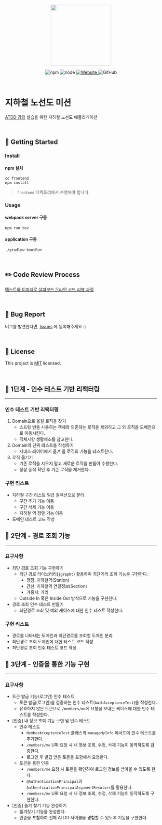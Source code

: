 <p align="center">
    <img width="200px;" src="https://raw.githubusercontent.com/woowacourse/atdd-subway-admin-frontend/master/images/main_logo.png"/>
</p>
<p align="center">
  <img alt="npm" src="https://img.shields.io/badge/npm-6.14.15-blue">
  <img alt="node" src="https://img.shields.io/badge/node-14.18.2-blue">
  <a href="https://edu.nextstep.camp/c/R89PYi5H" alt="nextstep atdd">
    <img alt="Website" src="https://img.shields.io/website?url=https%3A%2F%2Fedu.nextstep.camp%2Fc%2FR89PYi5H">
  </a>
  <img alt="GitHub" src="https://img.shields.io/github/license/next-step/atdd-subway-admin">
</p>

<br>

# 지하철 노선도 미션
[ATDD 강의](https://edu.nextstep.camp/c/R89PYi5H) 실습을 위한 지하철 노선도 애플리케이션

<br>

## 🚀 Getting Started

### Install
#### npm 설치
```
cd frontend
npm install
```
> `frontend` 디렉토리에서 수행해야 합니다.

### Usage
#### webpack server 구동
```
npm run dev
```
#### application 구동
```
./gradlew bootRun
```
<br>

## ✏️ Code Review Process
[텍스트와 이미지로 살펴보는 온라인 코드 리뷰 과정](https://github.com/next-step/nextstep-docs/tree/master/codereview)

<br>

## 🐞 Bug Report

버그를 발견한다면, [Issues](https://github.com/next-step/atdd-subway-service/issues) 에 등록해주세요 :)

<br>

## 📝 License

This project is [MIT](https://github.com/next-step/atdd-subway-service/blob/master/LICENSE.md) licensed.

<br> 

## 🚀 1단계 - 인수 테스트 기반 리팩터링

---
### 인수 테스트 기반 리팩터링
1. Domain으로 옮길 로직을 찾기
   * 스프링 빈을 사용하는 객체와 의존하는 로직을 제외하고 그 외 로직을 도메인으로 이동시킨다.
   * 객체지향 생활체조를 참고한다.
2. Domain의 단위 테스트를 작성하기
   * 서비스 레이어에서 옮겨 올 로직의 기능을 테스트한다.
3. 로직 옮기기
   * 기존 로직을 지우지 말고 새로운 로직을 만들어 수행한다.
   * 정상 동작 확인 후 기존 로직을 제거한다.

### 구현 리스트
* 지하철 구간 리스트 일급 컬렉션으로 분리
  * 구간 추가 기능 이동
  * 구간 삭제 기능 이동
  * 지하철 역 정렬 기능 이동
* 도메인 테스트 코드 작성

## 🚀 2단계 - 경로 조회 기능
***
### 요구사항
* 최단 경로 조회 기능 구현하기
  * 최단 경로 라이브러리(`jgrapht`) 활용하여 최단거리 조회 기능을 구현한다.
    * 정점: 지하철역(Station)
    * 간선: 지하철역 연결정보(Section)
    * 가중치: 거리
  * Outside In 혹은 Inside Out 방식으로 기능을 구현한다.
* 경로 조회 인수 테스트 만들기
  * 최단경로 조회 및 예외 케이스에 대한 인수 테스트 작성한다.

### 구현 리스트
* 경로를 나타내는 도메인과 최단경로를 조회할 도메인 분리
* 최단경로 조회 도메인에 대한 테스트 코드 작성
* 최단경로 조회 인수 테스트 코드 작성

## 🚀 3단계 - 인증을 통한 기능 구현
***
### 요구사항
* 토큰 발급 기능(로그인) 인수 테스트
  * 토큰 발급(로그인)을 검증하는 인수 테스트(`AuthAcceptanceTest`)를 작성한다.
  * 유효하지 않은 토큰으로 `/members/me`에 요청을 보내는 케이스에 대한 인수 테스트를 작성한다.
* [인증] 내 정보 조회 기능 구현 및 인수 테스트
  * 인수 테스트
    * `MemberAcceptanceTest` 클래스의 `manageMyInfo` 메서드에 인수 테스트를 추가한다.
    * `/members/me` URI 요청 시 내 정보 조회, 수정, 삭제 기능이 동작하도록 검증한다.
    * 로그인 후 발급 받은 토큰을 포함해서 요청한다.
  * 토큰을 통한 인증
    * `/members/me` 요청 시 토큰을 확인하여 로그인 정보를 받아올 수 있도록 한다.
    * `@AuthenticationPrincipal`과 `AuthenticationPrincipalArgumentResolver`를 활용한다.
    * `/members/me` URI 요청 시 내 정보 조회, 수정, 삭제 기능이 동작하도록 구현한다.
* [인증] 즐겨 찾기 기능 완성하기
  * 즐겨찾기 기능을 완성한다.
  * 인증을 포함하여 전체 ATDD 사이클을 경험할 수 있도록 기능을 구현한다.
